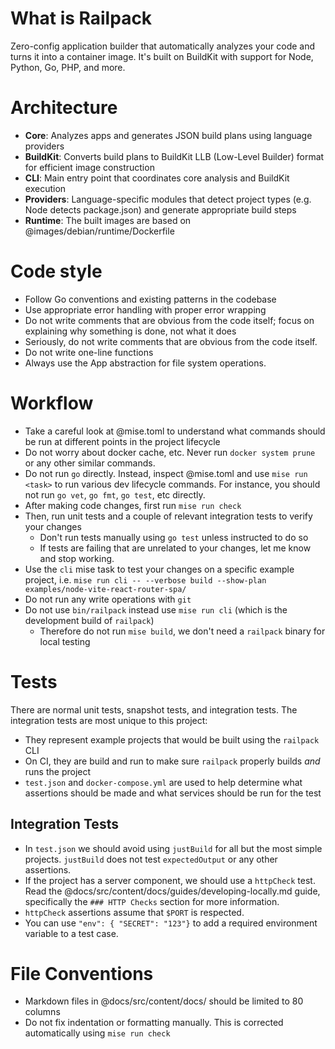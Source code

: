 # What is Railpack

Zero-config application builder that automatically analyzes your code and turns
it into a container image. It's built on BuildKit
with support for Node, Python, Go, PHP, and more.

# Architecture

- **Core**: Analyzes apps and generates JSON build plans using language
  providers
- **BuildKit**: Converts build plans to BuildKit LLB (Low-Level Builder) format
  for efficient image construction
- **CLI**: Main entry point that coordinates core analysis and BuildKit
  execution
- **Providers**: Language-specific modules that detect project types (e.g. Node
  detects package.json) and generate appropriate build steps
- **Runtime**: The built images are based on @images/debian/runtime/Dockerfile

# Code style

- Follow Go conventions and existing patterns in the codebase
- Use appropriate error handling with proper error wrapping
- Do not write comments that are obvious from the code itself; focus on
  explaining why something is done, not what it does
- Seriously, do not write comments that are obvious from the code itself.
- Do not write one-line functions
- Always use the App abstraction for file system operations.

# Workflow

- Take a careful look at @mise.toml to understand what commands should be run at different points in the project lifecycle
- Do not worry about docker cache, etc. Never run `docker system prune` or any other similar commands.
- Do not run `go` directly. Instead, inspect @mise.toml and use `mise run <task>` to run various dev lifecycle commands. For instance, you should not run `go vet`, `go fmt`, `go test`, etc directly.
- After making code changes, first run `mise run check`
- Then, run unit tests and a couple of relevant integration tests to verify your changes
  - Don't run tests manually using `go test` unless instructed to do so
  - If tests are failing that are unrelated to your changes, let me know and stop working.
- Use the `cli` mise task to test your changes on a specific example project, i.e. `mise run cli -- --verbose build --show-plan examples/node-vite-react-router-spa/`
- Do not run any write operations with `git`
- Do not use `bin/railpack` instead use `mise run cli` (which is the development build of `railpack`)
  - Therefore do not run `mise build`, we don't need a `railpack` binary for local testing

# Tests

There are normal unit tests, snapshot tests, and integration tests. The integration tests are most unique to this project:

* They represent example projects that would be built using the `railpack` CLI
* On CI, they are build and run to make sure `railpack` properly builds *and* runs the project
* `test.json` and `docker-compose.yml` are used to help determine what assertions should be made and what services should be run for the test

## Integration Tests

* In `test.json` we should avoid using `justBuild` for all but the most simple projects. `justBuild` does not test `expectedOutput` or any other assertions.
* If the project has a server component, we should use a `httpCheck` test. Read the @docs/src/content/docs/guides/developing-locally.md guide, specifically the `### HTTP Checks` section for more information.
* `httpCheck` assertions assume that `$PORT` is respected.
* You can use `"env": { "SECRET": "123"}` to add a required environment variable to a test case.

# File Conventions

- Markdown files in @docs/src/content/docs/ should be limited to 80 columns
- Do not fix indentation or formatting manually. This is corrected automatically using `mise run check`